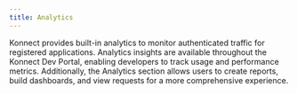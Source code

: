 ```yaml
---
title: Analytics
---
```


Konnect provides built-in analytics to monitor authenticated traffic for registered applications. Analytics insights are available throughout the Konnect Dev Portal, enabling developers to track usage and performance metrics. Additionally, the Analytics section allows users to create reports, build dashboards, and view requests for a more comprehensive experience.
